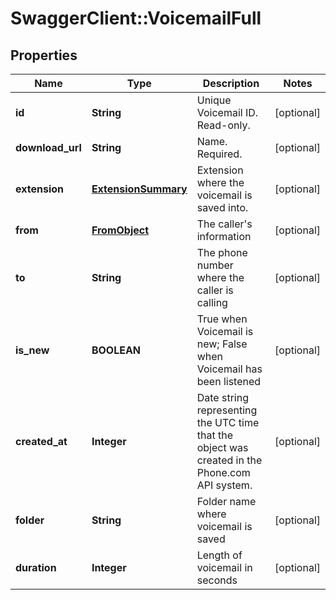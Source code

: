 # SwaggerClient::VoicemailFull

## Properties
Name | Type | Description | Notes
------------ | ------------- | ------------- | -------------
**id** | **String** | Unique Voicemail ID. Read-only. | [optional] 
**download_url** | **String** | Name. Required. | [optional] 
**extension** | [**ExtensionSummary**](ExtensionSummary.md) | Extension where the voicemail is saved into. | [optional] 
**from** | [**FromObject**](FromObject.md) | The caller&#39;s information | [optional] 
**to** | **String** | The phone number where the caller is calling | [optional] 
**is_new** | **BOOLEAN** | True when Voicemail is new; False when Voicemail has been listened | [optional] 
**created_at** | **Integer** | Date string representing the UTC time that the object was created in the Phone.com API system. | [optional] 
**folder** | **String** | Folder name where voicemail is saved | [optional] 
**duration** | **Integer** | Length of voicemail in seconds | [optional] 


